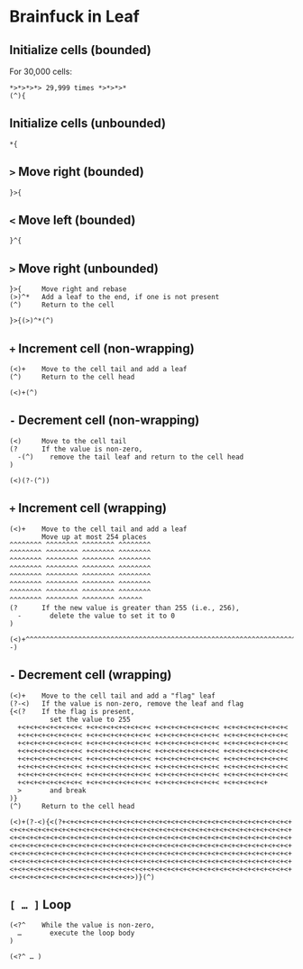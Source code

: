# Brainfuck in Leaf

## Initialize cells (bounded)

For 30,000 cells:

```leaf
*>*>*>*> 29,999 times *>*>*>*
(^){
```

## Initialize cells (unbounded)

```leaf
*{
```

## `>` Move right (bounded)

```leaf
}>{
```

## `<` Move left (bounded)

```leaf
}^{
```

## `>` Move right (unbounded)

```leaf
}>{     Move right and rebase
(>)^*   Add a leaf to the end, if one is not present
(^)     Return to the cell
```

```leaf
}>{(>)^*(^)
```

## `+` Increment cell (non-wrapping)

```leaf
(<)+    Move to the cell tail and add a leaf
(^)     Return to the cell head
```

```leaf
(<)+(^)
```

## `-` Decrement cell (non-wrapping)

```leaf
(<)     Move to the cell tail
(?      If the value is non-zero,
  -(^)    remove the tail leaf and return to the cell head
)
```

```leaf
(<)(?-(^))
```

## `+` Increment cell (wrapping)

```leaf
(<)+    Move to the cell tail and add a leaf
        Move up at most 254 places
^^^^^^^^ ^^^^^^^^ ^^^^^^^^ ^^^^^^^^
^^^^^^^^ ^^^^^^^^ ^^^^^^^^ ^^^^^^^^
^^^^^^^^ ^^^^^^^^ ^^^^^^^^ ^^^^^^^^
^^^^^^^^ ^^^^^^^^ ^^^^^^^^ ^^^^^^^^
^^^^^^^^ ^^^^^^^^ ^^^^^^^^ ^^^^^^^^
^^^^^^^^ ^^^^^^^^ ^^^^^^^^ ^^^^^^^^
^^^^^^^^ ^^^^^^^^ ^^^^^^^^ ^^^^^^^^
^^^^^^^^ ^^^^^^^^ ^^^^^^^^ ^^^^^^
(?      If the new value is greater than 255 (i.e., 256),
  -       delete the value to set it to 0
)
```

```leaf
(<)+^^^^^^^^^^^^^^^^^^^^^^^^^^^^^^^^^^^^^^^^^^^^^^^^^^^^^^^^^^^^^^^^^^^^^^^^^^^^^^^^^^^^^^^^^^^^^^^^^^^^^^^^^^^^^^^^^^^^^^^^^^^^^^^^^^^^^^^^^^^^^^^^^^^^^^^^^^^^^^^^^^^^^^^^^^^^^^^^^^^^^^^^^^^^^^^^^^^^^^^^^^^^^^^^^^^^^^^^^^^^^^^^^^^^^^^^^^^^^^^^^^^^^^^^^^^^^^(?-)
```

## `-` Decrement cell (wrapping)

```leaf
(<)+    Move to the cell tail and add a "flag" leaf
(?-<)   If the value is non-zero, remove the leaf and flag
{<(?    If the flag is present,
          set the value to 255
  +<+<+<+<+<+<+<+< +<+<+<+<+<+<+<+< +<+<+<+<+<+<+<+< +<+<+<+<+<+<+<+<
  +<+<+<+<+<+<+<+< +<+<+<+<+<+<+<+< +<+<+<+<+<+<+<+< +<+<+<+<+<+<+<+<
  +<+<+<+<+<+<+<+< +<+<+<+<+<+<+<+< +<+<+<+<+<+<+<+< +<+<+<+<+<+<+<+<
  +<+<+<+<+<+<+<+< +<+<+<+<+<+<+<+< +<+<+<+<+<+<+<+< +<+<+<+<+<+<+<+<
  +<+<+<+<+<+<+<+< +<+<+<+<+<+<+<+< +<+<+<+<+<+<+<+< +<+<+<+<+<+<+<+<
  +<+<+<+<+<+<+<+< +<+<+<+<+<+<+<+< +<+<+<+<+<+<+<+< +<+<+<+<+<+<+<+<
  +<+<+<+<+<+<+<+< +<+<+<+<+<+<+<+< +<+<+<+<+<+<+<+< +<+<+<+<+<+<+<+<
  +<+<+<+<+<+<+<+< +<+<+<+<+<+<+<+< +<+<+<+<+<+<+<+< +<+<+<+<+<+
  >       and break
)}
(^)     Return to the cell head
```

```leaf
(<)+(?-<){<(?+<+<+<+<+<+<+<+<+<+<+<+<+<+<+<+<+<+<+<+<+<+<+<+<+<+<+<+<+<+<+<+<+<+<+<+<+<+<+<+<+<+<+<+<+<+<+<+<+<+<+<+<+<+<+<+<+<+<+<+<+<+<+<+<+<+<+<+<+<+<+<+<+<+<+<+<+<+<+<+<+<+<+<+<+<+<+<+<+<+<+<+<+<+<+<+<+<+<+<+<+<+<+<+<+<+<+<+<+<+<+<+<+<+<+<+<+<+<+<+<+<+<+<+<+<+<+<+<+<+<+<+<+<+<+<+<+<+<+<+<+<+<+<+<+<+<+<+<+<+<+<+<+<+<+<+<+<+<+<+<+<+<+<+<+<+<+<+<+<+<+<+<+<+<+<+<+<+<+<+<+<+<+<+<+<+<+<+<+<+<+<+<+<+<+<+<+<+<+<+<+<+<+<+<+<+<+<+<+<+<+<+<+<+<+<+<+<+<+<+<+<+<+<+<+<+<+<+<+<+<+<+<+<+<+<+<+<+<+<+<+<+<+<+<+<+<+<+<+<+<+<+<+<+>)}(^)
```

## `[ … ]` Loop

```leaf
(<?^    While the value is non-zero,
  …       execute the loop body
)
```

```leaf
(<?^ … )
```
